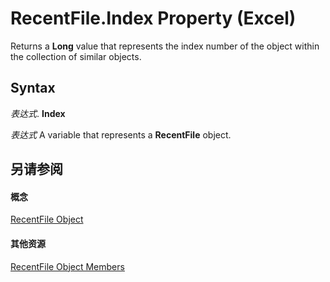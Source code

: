 
# RecentFile.Index Property (Excel)

Returns a  **Long** value that represents the index number of the object within the collection of similar objects.


## Syntax

 _表达式_. **Index**

 _表达式_ A variable that represents a **RecentFile** object.


## 另请参阅


#### 概念


[RecentFile Object](39d0a969-179d-a7bd-e5ab-7baf7930712a.md)
#### 其他资源


[RecentFile Object Members](http://msdn.microsoft.com/library/af06db48-f17a-9039-d252-728001dea3dc%28Office.15%29.aspx)